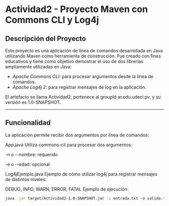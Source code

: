 # Actividad2 - Proyecto Maven con Commons CLI y Log4j

## Descripción del Proyecto

Este proyecto es una aplicación de línea de comandos desarrollada en Java utilizando Maven como herramienta de construcción. Fue creado con fines educativos y tiene como objetivo demostrar el uso de dos librerías ampliamente utilizadas en Java:

- *Apache Commons CLI*: para procesar argumentos desde la línea de comandos.
- *Apache Log4j 2*: para registrar mensajes de log en la aplicación.

El artefacto se llama Actividad2, pertenece al groupId ar.edu.udeci.pv, y su versión es 1.0-SNAPSHOT.

---

## Funcionalidad

La aplicación permite recibir dos argumentos por línea de comandos:

App.java
Utiliza commons-cli para procesar dos argumentos:

-n o --nombre: requerido

-e o --edad: opcional

Log4jEjemplo.java
Ejemplo de cómo utilizar log4j para registrar mensajes de distintos niveles:

DEBUG, INFO, WARN, ERROR, FATAL
Ejemplo de ejecución:

```bash
java -jar target/Actividad2-1.0-SNAPSHOT.jar -i entrada.txt -o salida.txt
